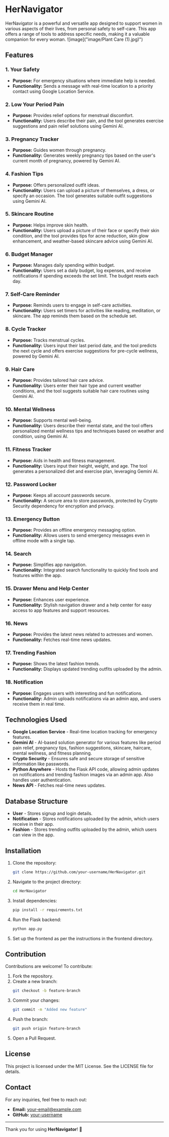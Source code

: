 # HerNavigator

HerNavigator is a powerful and versatile app designed to support women in various aspects of their lives, from personal safety to self-care. This app offers a range of tools to address specific needs, making it a valuable companion for every woman.
![image]("image/Plant Care (1).jpg)")

## Features

### 1. Your Safety
- **Purpose:** For emergency situations where immediate help is needed.
- **Functionality:** Sends a message with real-time location to a priority contact using Google Location Service.

### 2. Low Your Period Pain
- **Purpose:** Provides relief options for menstrual discomfort.
- **Functionality:** Users describe their pain, and the tool generates exercise suggestions and pain relief solutions using Gemini AI.

### 3. Pregnancy Tracker
- **Purpose:** Guides women through pregnancy.
- **Functionality:** Generates weekly pregnancy tips based on the user's current month of pregnancy, powered by Gemini AI.

### 4. Fashion Tips
- **Purpose:** Offers personalized outfit ideas.
- **Functionality:** Users can upload a picture of themselves, a dress, or specify an occasion. The tool generates suitable outfit suggestions using Gemini AI.

### 5. Skincare Routine
- **Purpose:** Helps improve skin health.
- **Functionality:** Users upload a picture of their face or specify their skin condition, and the tool provides tips for acne reduction, skin glow enhancement, and weather-based skincare advice using Gemini AI.

### 6. Budget Manager
- **Purpose:** Manages daily spending within budget.
- **Functionality:** Users set a daily budget, log expenses, and receive notifications if spending exceeds the set limit. The budget resets each day.

### 7. Self-Care Reminder
- **Purpose:** Reminds users to engage in self-care activities.
- **Functionality:** Users set timers for activities like reading, meditation, or skincare. The app reminds them based on the schedule set.

### 8. Cycle Tracker
- **Purpose:** Tracks menstrual cycles.
- **Functionality:** Users input their last period date, and the tool predicts the next cycle and offers exercise suggestions for pre-cycle wellness, powered by Gemini AI.

### 9. Hair Care
- **Purpose:** Provides tailored hair care advice.
- **Functionality:** Users enter their hair type and current weather conditions, and the tool suggests suitable hair care routines using Gemini AI.

### 10. Mental Wellness
- **Purpose:** Supports mental well-being.
- **Functionality:** Users describe their mental state, and the tool offers personalized mental wellness tips and techniques based on weather and condition, using Gemini AI.

### 11. Fitness Tracker
- **Purpose:** Aids in health and fitness management.
- **Functionality:** Users input their height, weight, and age. The tool generates a personalized diet and exercise plan, leveraging Gemini AI.

### 12. Password Locker
- **Purpose:** Keeps all account passwords secure.
- **Functionality:** A secure area to store passwords, protected by Crypto Security dependency for encryption and privacy.

### 13. Emergency Button
- **Purpose:** Provides an offline emergency messaging option.
- **Functionality:** Allows users to send emergency messages even in offline mode with a single tap.

### 14. Search
- **Purpose:** Simplifies app navigation.
- **Functionality:** Integrated search functionality to quickly find tools and features within the app.

### 15. Drawer Menu and Help Center
- **Purpose:** Enhances user experience.
- **Functionality:** Stylish navigation drawer and a help center for easy access to app features and support resources.

### 16. News
- **Purpose:** Provides the latest news related to actresses and women.
- **Functionality:** Fetches real-time news updates.

### 17. Trending Fashion
- **Purpose:** Shows the latest fashion trends.
- **Functionality:** Displays updated trending outfits uploaded by the admin.

### 18. Notification
- **Purpose:** Engages users with interesting and fun notifications.
- **Functionality:** Admin uploads notifications via an admin app, and users receive them in real time.

## Technologies Used

- **Google Location Service** - Real-time location tracking for emergency features.
- **Gemini AI** - AI-based solution generator for various features like period pain relief, pregnancy tips, fashion suggestions, skincare, haircare, mental wellness, and fitness planning.
- **Crypto Security** - Ensures safe and secure storage of sensitive information like passwords.
- **Python Anywhere** - Hosts the Flask API code, allowing admin updates on notifications and trending fashion images via an admin app. Also handles user authentication.
- **News API** - Fetches real-time news updates.

## Database Structure

- **User** - Stores signup and login details.
- **Notification** - Stores notifications uploaded by the admin, which users receive in their app.
- **Fashion** - Stores trending outfits uploaded by the admin, which users can view in the app.

## Installation

1. Clone the repository:
   ```bash
   git clone https://github.com/your-username/HerNavigator.git
   ```
2. Navigate to the project directory:
   ```bash
   cd HerNavigator
   ```
3. Install dependencies:
   ```bash
   pip install -r requirements.txt
   ```
4. Run the Flask backend:
   ```bash
   python app.py
   ```
5. Set up the frontend as per the instructions in the frontend directory.

## Contribution

Contributions are welcome! To contribute:
1. Fork the repository.
2. Create a new branch:
   ```bash
   git checkout -b feature-branch
   ```
3. Commit your changes:
   ```bash
   git commit -m "Added new feature"
   ```
4. Push the branch:
   ```bash
   git push origin feature-branch
   ```
5. Open a Pull Request.

## License

This project is licensed under the MIT License. See the LICENSE file for details.

## Contact

For any inquiries, feel free to reach out:
- **Email:** your-email@example.com
- **GitHub:** [your-username](https://github.com/your-username)

---

Thank you for using **HerNavigator**! 🚀

